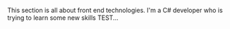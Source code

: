 This section is all about front end technologies. I'm a C# developer who is trying to learn some new skills
TEST...